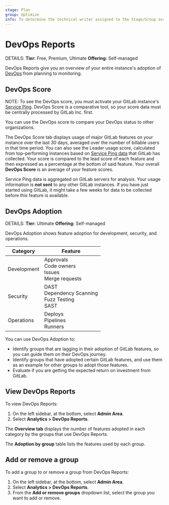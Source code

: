 ```yaml
---
stage: Plan
group: Optimize
info: To determine the technical writer assigned to the Stage/Group associated with this page, see https://handbook.gitlab.com/handbook/product/ux/technical-writing/#assignments
---
```


# DevOps Reports

DETAILS:
**Tier:** Free, Premium, Ultimate
**Offering:** Self-managed

DevOps Reports give you an overview of your entire instance's adoption of
[DevOps](https://about.gitlab.com/topics/devops/)
from planning to monitoring.

## DevOps Score

NOTE:
To see the DevOps score, you must activate your GitLab instance's [Service Ping](../settings/usage_statistics.md#service-ping). DevOps Score is a comparative tool, so your score data must be centrally processed by GitLab Inc. first.

You can use the DevOps score to compare your DevOps status to other organizations.

The DevOps Score tab displays usage of major GitLab features on your instance over
the last 30 days, averaged over the number of billable users in that time period.
You can also see the Leader usage score, calculated from top-performing instances based on
[Service Ping data](../settings/usage_statistics.md#service-ping) that GitLab has collected.
Your score is compared to the lead score of each feature and then expressed
as a percentage at the bottom of said feature. Your overall **DevOps Score** is an average of your
feature scores.

Service Ping data is aggregated on GitLab servers for analysis. Your usage
information is **not sent** to any other GitLab instances.
If you have just started using GitLab, it might take a few weeks for data to be collected before this
feature is available.

## DevOps Adoption

DETAILS:
**Tier:** Ultimate
**Offering:** Self-managed

DevOps Adoption shows feature adoption for development, security, and operations.

| Category    | Feature |
|-------------|---------|
| Development | Approvals<br>Code owners<br>Issues<br>Merge requests |
| Security    | DAST<br>Dependency Scanning<br>Fuzz Testing<br>SAST |
| Operations  | Deploys<br>Pipelines<br>Runners |

You can use DevOps Adoption to:

- Identify groups that are lagging in their adoption of GitLab features,
so you can guide them on their DevOps journey.
- Identify groups that have adopted certain GitLab features, and use them as an example
for other groups to adopt those features.
- Evaluate if you are getting the expected return on investment from GitLab.

## View DevOps Reports

To view DevOps Reports:

1. On the left sidebar, at the bottom, select **Admin Area**.
1. Select **Analytics > DevOps Reports**.

The **Overview tab** displays the number of features adopted in each category by the groups that use DevOps Reports.

The **Adoption by group** table lists the features used by each group.

## Add or remove a group

To add a group to or remove a group from DevOps Reports:

1. On the left sidebar, at the bottom, select **Admin Area**.
1. Select **Analytics > DevOps Reports**.
1. From the **Add or remove groups** dropdown list, select the group you want to add or remove.
